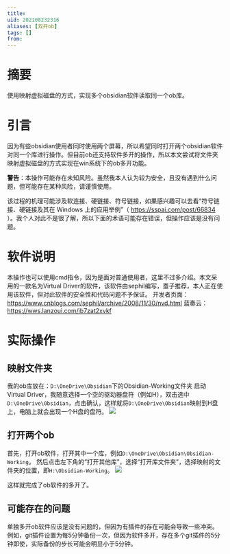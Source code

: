 ```yaml
---
title: 
uid: 202108232316
aliases: [双开ob]
tags: []
from: 
---
```

# 摘要
使用映射虚拟磁盘的方式，实现多个obsidian软件读取同一个ob库。

# 引言
因为有些obsidian使用者同时使用两个屏幕，所以希望同时打开两个obsidian软件对同一个库进行操作。但目前ob还支持软件多开的操作，所以本文尝试将文件夹映射虚拟磁盘的方式实现在win系统下的ob多开功能。

**警告**：本操作可能存在未知风险。虽然我本人认为较为安全，且没有遇到什么问题，但可能存在某种风险，请谨慎使用。

该过程的机理可能涉及软连接、硬链接、符号链接，如果感兴趣可以去看“符号链接、硬链接及其在 Windows 上的应用举例”（ https://sspai.com/post/66834 ）。我个人对此不是很了解，所以下面的术语可能存在错误，但操作应该是没有问题。

# 软件说明
本操作也可以使用cmd指令，因为是面对普通使用者，这里不过多介绍。本文采用的一款名为Virtual Driver的软件，该软件由sephil编写，蚕子推荐，本人正在使用该软件，但对此软件的安全性和代码问题不予保证。
开发者页面： https://www.cnblogs.com/sephil/archive/2008/11/30/nvd.html
蓝奏云： https://wws.lanzoui.com/ib7zat2xvkf

# 实际操作
## 映射文件夹
我的ob库放在：`D:\OneDrive\Obsidian`下的Obsidian-Working文件夹
启动Virtual Driver，我随意选择一个空的驱动器盘符（例如H），双击选中`D:\OneDrive\Obsidian`，点击确认，这样就将`D:\OneDrive\Obsidian`映射到H盘上，电脑上就会出现一个H盘的盘符。
![](https://gitee.com/cyddgi/picture-store/raw/master/img/20210823233222.png)

## 打开两个ob
首先，打开ob软件，打开其中一个库，例如`D:\OneDrive\Obsidian\Obsidian-Working`。
然后点击左下角的“打开其他库”，选择“打开库文件夹”，选择映射的文件夹的位置，即`H:\Obsidian-Working`。
![](https://gitee.com/cyddgi/picture-store/raw/master/img/20210823233934.png)

这样就完成了ob软件的多开了。

## 可能存在的问题
单独多开ob软件应该是没有问题的，但因为有插件的存在可能会导致一些冲突。
例如，git插件设置为每5分钟备份一次，但因为软件多开，存在多个git插件的5分钟即使，实际备份的步长可能会明显小于5分钟。


